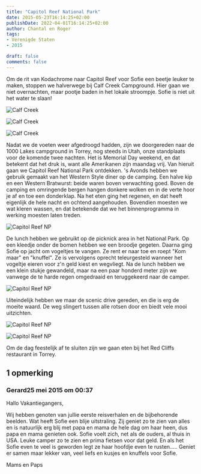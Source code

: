 ```yaml
---
title: "Capitol Reef National Park"
date: 2015-05-23T16:14:25+02:00
publishDate: 2022-04-01T16:14:25+02:00
author: Chantal en Roger
tags:
- Verenigde Staten
- 2015

draft: false
comments: false
---
```


Om de rit van Kodachrome naar Capitol Reef voor Sofie een beetje leuker te maken, stoppen we halverwege bij Calf Creek Campground. Hier gaan we niet overnachten, maar pootje baden in het lokale stroompje. Sofie is niet uit het water te slaan!

![Calf Creek](./images/P10100794.jpg)

![Calf Creek](./images/P10101044.jpg)

![Calf Creek](./images/P10100914.jpg)

Nadat we de voeten weer afgedroogd hadden, zijn we doorgereden naar de 1000 Lakes campground in Torrey, nog steeds in Utah, onze standplaats voor de komende twee nachten. Het is Memorial Day weekend, en dat betekent dat het druk is, want alle Amerikanen zijn maandag vrij. Van hieruit gaan we Capitol Reef National Park ontdekken. 's Avonds hebben we gebruik gemaakt van het Western Style diner op de camping. Een halve kip en een Western Bratwurst: beide waren boven verwachting goed. Boven de camping en omringende bergen hangen donkere wolken en in de verte hoor je af en toe een donderklap. Na het eten ging het regenen, en dat heeft eigenlijk de hele nacht en ochtend aangehouden. Bovendien moesten we wat kleren wassen, en dat betekende dat we het binnenprogramma in werking moesten laten treden.

![Capitol Reef NP](./images/P10101264.jpg)

De lunch hebben we gebruikt op de picknick area in het National Park. Op een kleedje onder de bomen hebben we een broodje gegeten. Daarna ging Sofie op jacht om vogeltjes te vangen. Ze rent er naar toe en roept "Kom maar" en "knuffel". Ze is vervolgens oprecht teleurgesteld wanneer het vogeltje eieren voor z'n geld kiest en wegvliegt. Na de lunch hebben we een klein stukje gewandeld, maar na een paar honderd meter zijn we vanwege de te harde regen omgedraaid en teruggekeerd naar de camper.

![Capitol Reef NP](./images/P10101964.jpg)

Uiteindelijk hebben we maar de scenic drive gereden, en die is erg de moeite waard. De weg slingert tussen alle rotsen door en biedt vele mooi uitzichten.

![Capitol Reef NP](./images/IMG_74424.jpg)

![Capitol Reef NP](./images/IMG_74444.jpg)

Om de dag feestelijk af te sluiten zijn we gaan eten bij het Red Cliffs restaurant in Torrey.

## 1 opmerking

### Gerard25 mei 2015 om 00:37

Hallo Vakantiegangers,

Wij hebben genoten van jullie eerste reisverhalen en de bijbehorende beelden. Wat heeft Sofie een blije uitstraling.
Zij geniet zo te zien van alles en is natuurlijk erg blij met papa en mama de hele dag om haar heen, dus papa en mama genieten ook.
Sofie voelt zich, net als de ouders, al thuis in USA. Leuke camper zo te zien en prima fietsen voor dat geld.
En als het Sofie even te veel is geworden legt ze haar hoofdje even te rusten.....
Geniet er samen maar lekker van, veel liefs en kusjes en knuffels voor Sofie.

Mams en Paps
